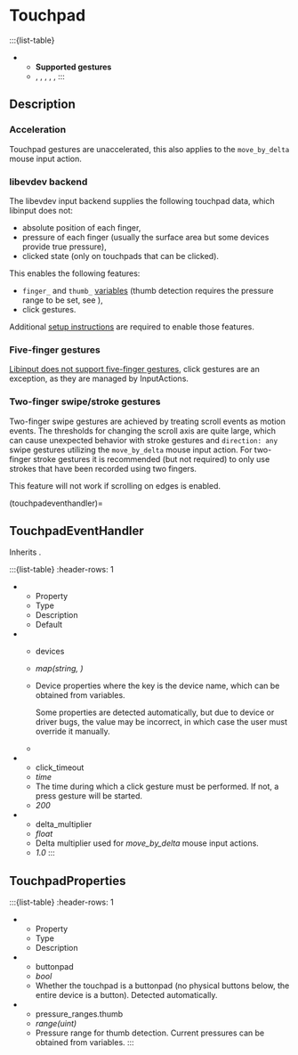# Touchpad
:::{list-table}
* - **Supported gestures**
  - [](/gestures/click), [](/gestures/pinch), [](/gestures/press), [](/gestures/rotate), [](/gestures/stroke), [](/gestures/swipe)
:::

## Description
### Acceleration
Touchpad gestures are unaccelerated, this also applies to the ``move_by_delta`` mouse input action.

### libevdev backend
The libevdev input backend supplies the following touchpad data, which libinput does not:
- absolute position of each finger,
- pressure of each finger (usually the surface area but some devices provide true pressure),
- clicked state (only on touchpads that can be clicked).

This enables the following features:
- ``finger_`` and ``thumb_`` [variables](/variables) (thumb detection requires the pressure range to be set, see *[](#touchpadproperties)*),
- click gestures.

Additional [setup instructions](<project:/getting-started/installation/index.md#additional-setup-optional>) are required to enable those features.

### Five-finger gestures
[Libinput does not support five-finger gestures](https://gitlab.freedesktop.org/libinput/libinput/-/issues/763), click gestures are an exception, as they are managed by InputActions.

### Two-finger swipe/stroke gestures
Two-finger swipe gestures are achieved by treating scroll events as motion events. The thresholds for changing the scroll axis are quite large, which can cause
unexpected behavior with stroke gestures and ``direction: any`` swipe gestures utilizing the ``move_by_delta`` mouse input action. For two-finger stroke
gestures it is  recommended (but not required) to only use strokes that have been recorded using two fingers.

This feature will not work if scrolling on edges is enabled.

(touchpadeventhandler)=
## TouchpadEventHandler
Inherits [](#eventhandler).

:::{list-table}
:header-rows: 1

* - Property
  - Type
  - Description
  - Default

* - devices
  - *map(string, [](#touchpadproperties))*
  - Device properties where the key is the device name, which can be obtained from variables.

    Some properties are detected automatically, but due to device or driver bugs, the value may be incorrect, in which case the user must override it manually.
  - 

* - click_timeout
  - *time*
  - The time during which a click gesture must be performed. If not, a press gesture will be started.
  - *200*

* - delta_multiplier
  - *float*
  - Delta multiplier used for *move_by_delta* mouse input actions.
  - *1.0*
:::

## TouchpadProperties
:::{list-table}
:header-rows: 1

* - Property
  - Type
  - Description

* - buttonpad
  - *bool*
  - Whether the touchpad is a buttonpad (no physical buttons below, the entire device is a button). Detected automatically.

* - pressure_ranges.thumb
  - *range(uint)*
  - Pressure range for thumb detection. Current pressures can be obtained from variables.
:::